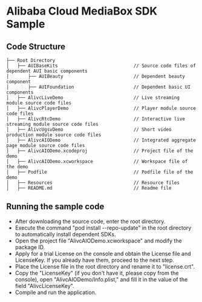 # Alibaba Cloud MediaBox SDK Sample

## Code Structure
```
├── Root Directory                                    
│   ├── AUIBaseKits                            // Source code files of dependent AUI basic components
│       ├── AUIBeauty                          // Dependent beauty component
│       ├── AUIFoundation                      // Dependent basic UI components
│   ├── AlivcLiveDemo                          // Live streaming module source code files
│   ├── AlivcPlayerDemo                        // Player module source code files
│   ├── AlivcRtcDemo                           // Interactive live streaming module source code files
│   ├── AlivcUgsvDemo                          // Short video production module source code files
│   ├── AlivcAIODemo                           // Integrated aggregate page module source code files
│   ├── AlivcAIODemo.xcodeproj                 // Project file of the demo
│   ├── AlivcAIODemo.xcworkspace               // Workspace file of the demo
│   ├── Podfile                                // Podfile file of the demo
│   ├── Resources                              // Resource files
│   ├── README.md                              // Readme file
```


## Running the sample code

- After downloading the source code, enter the root directory.
- Execute the command "pod install --repo-update" in the root directory to automatically install dependent SDKs.
- Open the project file "AlivcAIODemo.xcworkspace" and modify the package ID.
- Apply for a trial License on the console and obtain the License file and LicenseKey. If you already have them, proceed to the next step.
- Place the License file in the root directory and rename it to "license.crt".
- Copy the "LicenseKey" (if you don't have it, please copy from the console), open "AlivcAIODemo/Info.plist," and fill it in the value of the field "AlivcLicenseKey".
- Compile and run the application.
